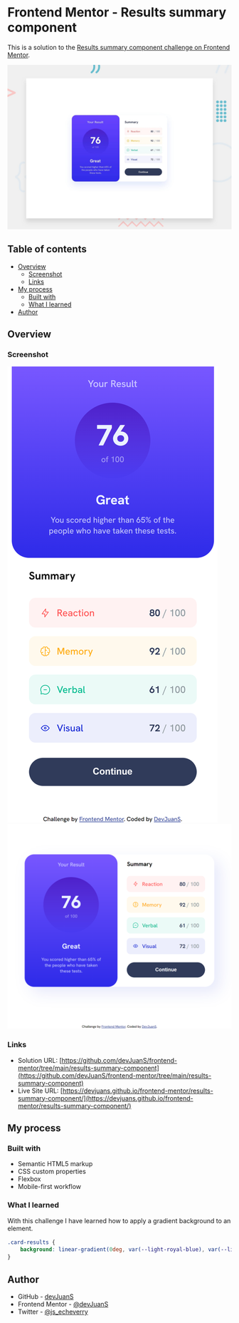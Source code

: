 # Frontend Mentor - Results summary component

This is a solution to the [Results summary component challenge on Frontend Mentor](https://www.frontendmentor.io/challenges/results-summary-component-CE_K6s0maV).

![Design preview for the Results summary component coding challenge](./design/desktop-preview.jpg)

## Table of contents

- [Overview](#overview)
  - [Screenshot](#screenshot)
  - [Links](#links)
- [My process](#my-process)
  - [Built with](#built-with)
  - [What I learned](#what-i-learned)
- [Author](#author)

## Overview

### Screenshot
![Mobile version](./screenshots/mobile-screenshot.png) ![Desktop version](./screenshots/desktop-screenshot.png)

### Links
- Solution URL: [https://github.com/devJuanS/frontend-mentor/tree/main/results-summary-component](https://github.com/devJuanS/frontend-mentor/tree/main/results-summary-component)
- Live Site URL: [https://devjuans.github.io/frontend-mentor/results-summary-component/](https://devjuans.github.io/frontend-mentor/results-summary-component/)

## My process

### Built with

- Semantic HTML5 markup
- CSS custom properties
- Flexbox
- Mobile-first workflow

### What I learned

With this challenge I have learned how to apply a gradient background to an element.

```css
.card-results {
    background: linear-gradient(0deg, var(--light-royal-blue), var(--light-slate-blue));
}
```

## Author

- GitHub - [devJuanS](https://github.com/devJuanS)
- Frontend Mentor - [@devJuanS](https://www.frontendmentor.io/profile/devJuanS)
- Twitter - [@js_echeverry](https://twitter.com/js_echeverry)
